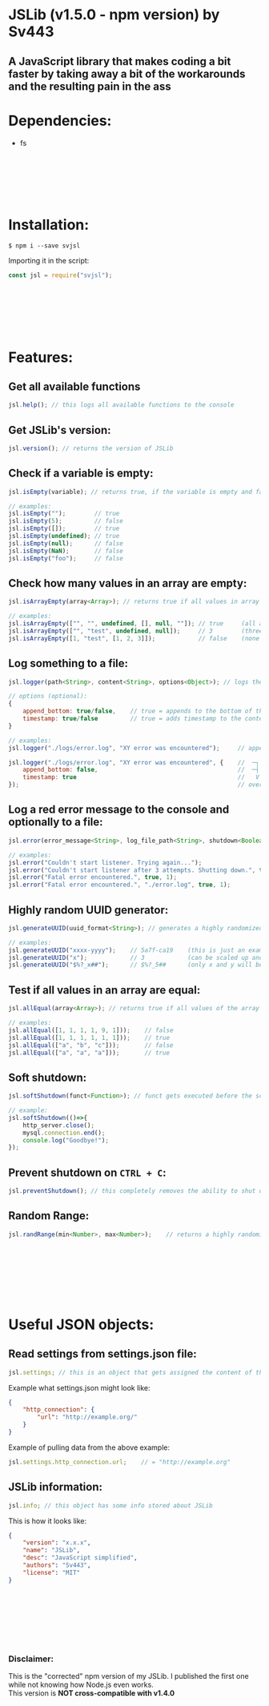 # JSLib (v1.5.0 - npm version) by Sv443
## A JavaScript library that makes coding a bit faster by taking away a bit of the workarounds and the resulting pain in the ass

# Dependencies:
- fs

<br><br><br><br><br>

# Installation:
```
$ npm i --save svjsl
```

Importing it in the script:
```javascript
const jsl = require("svjsl");
```
<br><br><br><br><br>
# Features:

## Get all available functions
```javascript
jsl.help(); // this logs all available functions to the console
```

## Get JSLib's version:
```javascript
jsl.version(); // returns the version of JSLib
```

## Check if a variable is empty:
```javascript
jsl.isEmpty(variable); // returns true, if the variable is empty and false if not. This function can NOT check a JSON object - please stringify it first

// examples:
jsl.isEmpty("");        // true
jsl.isEmpty(5);         // false
jsl.isEmpty([]);        // true
jsl.isEmpty(undefined); // true
jsl.isEmpty(null);      // false
jsl.isEmpty(NaN);       // false
jsl.isEmpty("foo");     // false
```

## Check how many values in an array are empty:
```javascript
jsl.isArrayEmpty(array<Array>); // returns true if all values in array are empty, false if none are empty. If only some are empty, will return integer value of how many they are

// examples:
jsl.isArrayEmpty(["", "", undefined, [], null, ""]); // true     (all are empty)
jsl.isArrayEmpty(["", "test", undefined, null]);     // 3        (three are empty)
jsl.isArrayEmpty([1, "test", [1, 2, 3]]);            // false    (none are empty)
```

## Log something to a file:
```javascript
jsl.logger(path<String>, content<String>, options<Object>); // logs the content to the file specified with path

// options (optional):
{
    append_bottom: true/false,    // true = appends to the bottom of the file, false = overwrites whole file content (default: true)
    timestamp: true/false         // true = adds timestamp to the content, false = doesn't add timestamp (default: false)
}

// examples:
jsl.logger("./logs/error.log", "XY error was encountered");     // appends the content "XY error was encountered" to the file at "./logs/error.log" and doesn't include a timestamp

jsl.logger("./logs/error.log", "XY error was encountered", {    //  ─┐
    append_bottom: false,                                       //  ─┤
    timestamp: true                                             //   V
});                                                             // overwrites the content of the file at "./logs/error.log" to "XY error was encountered" and includes a timestamp
```

## Log a red error message to the console and optionally to a file:
```javascript
jsl.error(error_message<String>, log_file_path<String>, shutdown<Boolean>, status<Number>); // will log a red error message to the console and shut down the process if argument shutdown is set to true. Can also log the error message to a specified log file (also optional)

// examples:
jsl.error("Couldn't start listener. Trying again...");                             // just logs error message. Script keeps running
jsl.error("Couldn't start listener after 3 attempts. Shutting down.", true, 0);    // logs error message to console and shuts down script with status code 0 (normal shutdown)
jsl.error("Fatal error encountered.", true, 1);                                    // logs error message to console and shuts down script with status code 1 (crashed)
jsl.error("Fatal error encountered.", "./error.log", true, 1);                     // logs error message to console, logs error message to log file and shuts down script with status code 1 (crashed)
```

## Highly random UUID generator:
```javascript
jsl.generateUUID(uuid_format<String>); // generates a highly randomized UUID in the specified format (x's and y's are being replaced with random numbers or characters) - the used RNG gets manipulated by the system time and is therefor extremely random - the charset of the UUID is hexadecimal (0-9 and a-f)

// examples:
jsl.generateUUID("xxxx-yyyy");    // 5a7f-ca19    (this is just an example, as normally the output is random)
jsl.generateUUID("x");            // 3            (can be scaled up and down how much you like)
jsl.generateUUID("$%?_x##");      // $%?_5##      (only x and y will be replaced)
```

## Test if all values in an array are equal:
```javascript
jsl.allEqual(array<Array>); // returns true if all values of the array are equal and false if not

// examples:
jsl.allEqual([1, 1, 1, 1, 9, 1]));    // false
jsl.allEqual([1, 1, 1, 1, 1, 1]));    // true
jsl.allEqual(["a", "b", "c"]));       // false
jsl.allEqual(["a", "a", "a"]));       // true
```

## Soft shutdown:
```javascript
jsl.softShutdown(funct<Function>); // funct gets executed before the script shuts down. This is useful to terminate connections or services gracefully before shutting down.

// example:
jsl.softShutdown(()=>{
    http_server.close();
    mysql.connection.end();
    console.log("Goodbye!");
});
```

## Prevent shutdown on `CTRL + C`:
```javascript
jsl.preventShutdown(); // this completely removes the ability to shut down the script with CTRL + C. It has to be killed within the script (using process.exit()) or with the task manager
```

## Random Range:
```javascript
jsl.randRange(min<Number>, max<Number>);    // returns a highly randomized number between the two specified boundaries
```

<br><br><br><br><br><br>

# Useful JSON objects:

## Read settings from settings.json file:
```javascript
jsl.settings; // this is an object that gets assigned the content of the settings.json file at the root directory.
```
Example what settings.json might look like:
```json
{
    "http_connection": {
        "url": "http://example.org/"
    }
}
```
Example of pulling data from the above example:
```javascript
jsl.settings.http_connection.url;    // = "http://example.org"
```

## JSLib information:
```javascript
jsl.info; // this object has some info stored about JSLib
```
This is how it looks like:
```json
{
    "version": "x.x.x",
    "name": "JSLib",
    "desc": "JavaScript simplified",
    "authors": "Sv443",
    "license": "MIT"
}
```

<br><br><br><br><br><br>

### Disclaimer:
This is the "corrected" npm version of my JSLib. I published the first one while not knowing how Node.js even works.<br>
This version is **NOT cross-compatible with v1.4.0**
